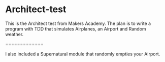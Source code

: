 Architect-test
==============

This is the Architect test from Makers Academy. The plan is to write a program with TDD that simulates Airplanes, an Airport and Random weather.

=============

I also included a Supernatural module that randomly empties your Airport.
